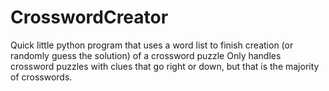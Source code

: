 # CrosswordCreator

Quick little python program that uses a word list to finish creation (or randomly guess the solution) of a crossword puzzle
Only handles crossword puzzles with clues that go right or down, but that is the majority of crosswords.
